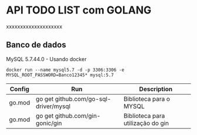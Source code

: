 # API TODO LIST com GOLANG
xxxxxxxxxxxxxxxxxxxx

## Banco de dados
MySQL 5.7.44.0 - Usando docker
```
docker run --name mysql5.7 -d -p 3306:3306 -e MYSQL_ROOT_PASSWORD=Banco12345* mysql:5.7
```

Config|Run|Description
-|-|-
go.mod|go get github.com/go-sql-driver/mysql|Biblioteca para o MYSQL
go.mod|go get github.com/gin-gonic/gin|Biblioteca para utilização do gin
